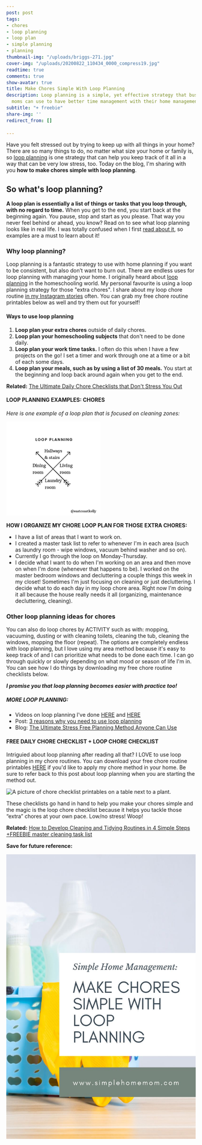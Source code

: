 ```yaml
---
post: post
tags:
- chores
- loop planning
- loop plan
- simple planning
- planning
thumbnail-img: "/uploads/briggs-271.jpg"
cover-img: "/uploads/20200822_110434_0000_compress19.jpg"
readtime: true
comments: true
show-avatar: true
title: Make Chores Simple With Loop Planning
description: Loop planning is a simple, yet effective strategy that busy stay at home
  moms can use to have better time management with their home management.
subtitle: "+ freebie"
share-img: ''
redirect_from: []

---
```

Have you felt stressed out by trying to keep up with all things in your home? There are so many things to do, no matter what size your home or family is, so [loop planning](https://pambarnhill.com/loop-scheduling/#:\~:text=Loop%20scheduling%20doesn't%20assign,the%20list%20and%20start%20there.) is one strategy that can help you keep track of it all in a way that can be very low stress, too. Today on the blog, I'm sharing with you **how to make chores simple with loop planning**.

## So what's loop planning?

**A loop plan is essentially a list of things or tasks that you loop through, with no regard to time.** When you get to the end, you start back at the beginning again. You pause, stop and start as you please. That way you never feel behind or ahead, you know? Read on to see what loop planning looks like in real life. I was totally confused when I first [read about it](https://readaloudrevival.com/looping-task-management-for-recovering/), so examples are a must to learn about it!

### Why loop planning?

Loop planning is a fantastic strategy to use with home planning if you want to be consistent, but also don’t want to burn out. There are endless uses for loop planning with managing your home. I originally heard about [loop planning](https://pambarnhill.com/loop-scheduling/#:\~:text=Loop%20scheduling%20doesn't%20assign,the%20list%20and%20start%20there.) in the homeschooling world. My personal favourite is using a loop planning strategy for those "extra chores". I share about my loop chore routine [in my Instagram stories](www.instagram.com/simplehomemom) often. You can grab my free chore routine printables below as well and try them out for yourself!

#### Ways to use loop planning

1. **Loop plan your extra chores** outside of daily chores.
2. **Loop plan your homeschooling subjects** that don't need to be done daily.
3. **Loop plan your work time tasks.** I often do this when I have a few projects on the go! I set a timer and work through one at a time or a bit of each some days.
4. **Loop plan your meals, such as by using a list of 30 meals.** You start at the beginning and loop back around again when you get to the end.

**Related:** [The Ultimate Daily Chore Checklists that Don't Stress You Out](https://www.simplehomemom.com/the-ultimate-chore-checklists-that-don-t-stress-you-out/)

#### LOOP PLANNING EXAMPLES: CHORES

_Here is one example of a loop plan that is focused on cleaning zones:_

![An example of loop planning.](/uploads/20200406_111435_0000.png "How Loop Planning Can Save Your Sanity and Time with Chores SHM")

**HOW I ORGANIZE MY CHORE LOOP PLAN FOR THOSE EXTRA CHORES:**

* I have a list of areas that I want to work on.
* I created a master task list to refer to whenever I'm in each area (such as laundry room - wipe windows, vacuum behind washer and so on).
* Currently I go through the loop on Monday-Thursday.
* I decide what I want to do when I'm working on an area and then move on when I'm done (whenever that happens to be). I worked on the master bedroom windows and decluttering a couple things this week in my closet! Sometimes I'm just focusing on cleaning or just decluttering. I decide what to do each day in my loop chore area. Right now I'm doing it all because the house really needs it all (organizing, maintenance decluttering, cleaning).

### Other loop planning ideas for chores

You can also do loop chores by ACTIVITY such as with: mopping, vacuuming, dusting or with cleaning toilets, cleaning the tub, cleaning the windows, mopping the floor (repeat). The options are completely endless with loop planning, but I love using my area method because it's easy to keep track of and I can prioritize what needs to be done each time. I can go through quickly or slowly depending on what mood or season of life I'm in. You can see how I do things by downloading my free chore routine checklists below.

**_I promise you that loop planning becomes easier with practice too!_**

##### MORE LOOP PLANNING:

* Videos on loop planning I've done [HERE](https://www.instagram.com/p/CTzLnadj5OS/) and [HERE](https://www.instagram.com/p/CeElgpKJrsk/)
* Post: [3 reasons why you need to use loop planning](https://www.instagram.com/p/CeElgpKJrsk/)
* Blog: [The Ultimate Stress Free Planning Method Anyone Can Use](https://www.simplehomemom.com/the-ultimate-stress-free-planning-method-anyone-can-use/)

#### FREE DAILY CHORE CHECKLIST + LOOP CHORE CHECKLIST

Intriguied about loop planning after reading all that? I LOVE to use loop planning in my chore routines. You can download your free chore routine printables [HERE](https://mailchi.mp/1962b2e44326/chore-checklists) if you'd like to apply my chore method in your home. Be sure to refer back to this post about loop planning when you are starting the method out.

![A picture of chore checklist printables on a table next to a plant.](https://www.simplehomemom.com/uploads/untitled-design.png "The Ultimate Daily Chore Checklists that Don't Stress You Out")

These checklists go hand in hand to help you make your chores simple and the magic is the loop chore checklist because it helps you tackle those “extra” chores at your own pace. Low/no stress! Woop! 

**Related:**  [How to Develop Cleaning and Tidying Routines in 4 Simple Steps +FREEBIE master cleaning task list](https://www.simplehomemom.com/how-to-develop-cleaning-and-tidying-routines-in-4-simple-steps/)

**Save for future reference:**

![A picture of cleaning supplies and the blog title graphic.](/uploads/shm-make-chores-simple-with-loop-planning.jpg "SHM Make Chores Simple with Loop Planning")